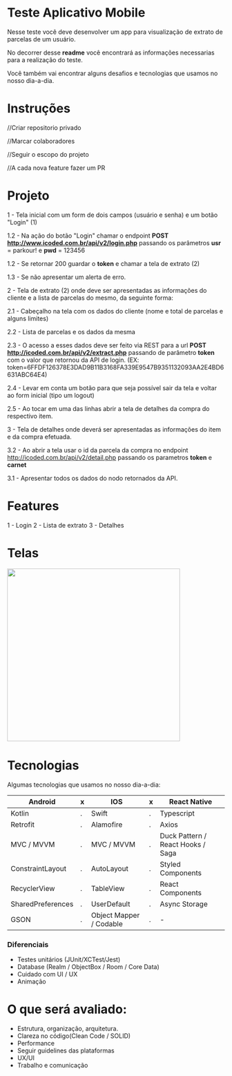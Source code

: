 # Teste Aplicativo Mobile
Nesse teste você deve desenvolver um app para visualização de extrato de parcelas de um usuário.

No decorrer desse **readme** você encontrará as informações necessarias para a realização do teste.

Você também vai encontrar alguns desafios e tecnologias que usamos no nosso dia-a-dia.

# Instruções
//Criar repositorio privado

//Marcar colaboradores

//Seguir o escopo do projeto

//A cada nova feature fazer um PR

# Projeto
 1 - Tela inicial com um form de dois campos (usuário e senha) e um botão "Login" (1)
 
   1.2 - Na ação do botão "Login" chamar o endpoint **POST http://www.icoded.com.br/api/v2/login.php** passando os parâmetros **usr** = parkour! e **pwd** = 123456
   
   1.2 - Se retornar 200 guardar o **token** e chamar a tela de extrato (2) 
   
   1.3 - Se não apresentar um alerta de erro.
   
 2 - Tela de extrato (2) onde deve ser apresentadas as informações do cliente e a lista de parcelas do mesmo, da seguinte forma: 
 
   2.1 - Cabeçalho na tela com os dados do cliente (nome e total de parcelas e alguns limites) 
   
   2.2 - Lista de parcelas e os dados da mesma 
   
   2.3 - O acesso a esses dados deve ser feito via REST para a url **POST http://icoded.com.br/api/v2/extract.php** passando de parâmetro **token** com o valor que retornou da API de login. (EX: token=6FFDF126378E3DAD9B11B3168FA339E9547B9351132093AA2E4BD6631ABC64E4)
   
   2.4 - Levar em conta um botão para que seja possível sair da tela e voltar ao form inicial (tipo um logout)
   
   2.5 - Ao tocar em uma das linhas abrir a tela de detalhes da compra do respectivo item.
   
 3 - Tela de detalhes onde deverá ser apresentadas as informações do item e da compra efetuada.
 
   3.2 - Ao abrir a tela usar o id da parcela da compra no endpoint http://icoded.com.br/api/v2/detail.php passando os parametros **token** e **carnet**
   
   3.1 - Apresentar todos os dados do nodo retornados da API.

# Features
1 - Login
2 - Lista de extrato
3 - Detalhes

# Telas

<p align="left">
  <p>
    <img src="http://icoded.com.br/faca-um-app/img/test_flow.png" alt="" data-canonical-src="http://icoded.com.br/faca-um-app/img/test_flow.png" height="400" />
  </p>
</p>

# Tecnologias
Algumas tecnologias que usamos no nosso dia-a-dia:

|  Android | x | IOS  | x | React Native  |
|---|---|---|---|---|
| Kotlin  | . |  Swift | . |  Typescript |
| Retrofit  | . |  Alamofire | . |  Axios |
| MVC / MVVM | . | MVC / MVVM  | . | Duck Pattern / React Hooks / Saga  |
| ConstraintLayout  | . | AutoLayout  | . | Styled Components  |
| RecyclerView  | . | TableView  | . | React Components  |
| SharedPreferences | . | UserDefault  | . | Async Storage  |
| GSON | . | Object Mapper / Codable  | . | -  |

### Diferenciais
- Testes unitários (JUnit/XCTest/Jest)
- Database (Realm / ObjectBox / Room / Core Data)
- Cuidado com UI / UX
- Animação

# O que será avaliado:
- Estrutura, organização, arquitetura.
- Clareza no código(Clean Code / SOLID)
- Performance
- Seguir guidelines das plataformas
- UX/UI
- Trabalho e comunicação


